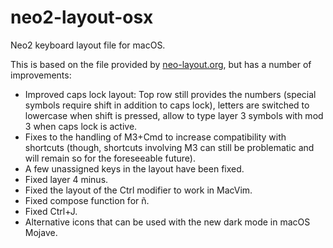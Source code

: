 # neo2-layout-osx
Neo2 keyboard layout file for macOS.

This is based on the file provided by [neo-layout.org](http://neo-layout.org/),
but has a number of improvements:

* Improved caps lock layout: Top row still provides the numbers (special symbols
  require shift in addition to caps lock), letters are switched to lowercase
  when shift is pressed, allow to type layer 3 symbols with mod 3 when caps lock
  is active.
* Fixes to the handling of M3+Cmd to increase compatibility with shortcuts
  (though, shortcuts involving M3 can still be problematic and will remain so
  for the foreseeable future).
* A few unassigned keys in the layout have been fixed.
* Fixed layer 4 minus.
* Fixed the layout of the Ctrl modifier to work in MacVim.
* Fixed compose function for ñ.
* Fixed Ctrl+J.
* Alternative icons that can be used with the new dark mode in macOS Mojave.
